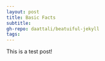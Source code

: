 ```yaml
---
layout: post
title: Basic Facts
subtitle:
gh-repo: daattali/beatuiful-jekyll
tags:
---
```


This is a test post!

